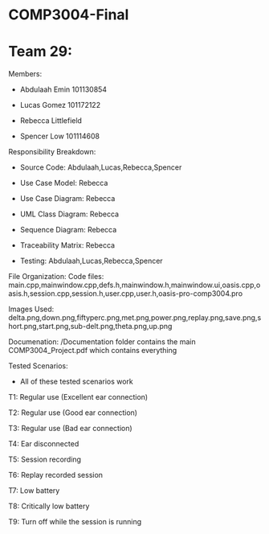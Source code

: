 # COMP3004-Final
<h1>Team 29: </h1>

Members:
- Abdulaah Emin 101130854

- Lucas Gomez 101172122

- Rebecca Littlefield

- Spencer Low 101114608

Responsibility Breakdown:
- Source Code: Abdulaah,Lucas,Rebecca,Spencer

- Use Case Model: Rebecca

- Use Case Diagram: Rebecca

- UML Class Diagram: Rebecca

- Sequence Diagram: Rebecca

- Traceability Matrix: Rebecca

- Testing: Abdulaah,Lucas,Rebecca,Spencer

File Organization:
Code files: main.cpp,mainwindow.cpp,defs.h,mainwindow.h,mainwindow.ui,oasis.cpp,oasis.h,session.cpp,session.h,user.cpp,user.h,oasis-pro-comp3004.pro

Images Used: delta.png,down.png,fiftyperc.png,met.png,power.png,replay.png,save.png,short.png,start.png,sub-delt.png,theta.png,up.png

Documenation: /Documentation folder contains the main COMP3004_Project.pdf which contains everything

Tested Scenarios:
* All of these tested scenarios work

T1: Regular use (Excellent ear connection)

T2: Regular use (Good ear connection)

T3: Regular use (Bad ear connection)

T4: Ear disconnected 

T5: Session recording

T6: Replay recorded session

T7: Low battery 

T8: Critically low battery

T9: Turn off while the session is running
